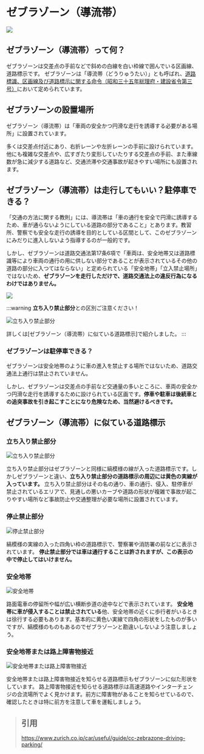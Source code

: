 # ゼブラゾーン（導流帯）
![](https://www.zurich.co.jp/-/Media/jpz/zrh/car/useful/guide/cc-zebrazone-driving-parking/img_re/main_cc-zebrazone-driving-parking.png)
## ゼブラゾーン（導流帯）って何？
ゼブラゾーンは交差点の手前などで斜めの白線を白い枠線で囲んでいる区画線、道路標示です。
ゼブラゾーンは「導流帯（どうりゅうたい）」とも呼ばれ、[道路標識、区画線及び道路標示に関する命令（昭和三十五年総理府・建設省令第三号）](https://laws.e-gov.go.jp/law/335M50004002003#166)において定められています。

## ゼブラゾーンの設置場所
ゼブラゾーン（導流帯）は「車両の安全かつ円滑な走行を誘導する必要がある場所」に設置されています。

多くは交差点付近にあり、右折レーンや左折レーンの手前に設けられています。他にも複雑な交差点や、広すぎたり変形していたりする交差点の手前、また車線数が急に減少する道路など、交通渋滞や交通事故が起きやすい場所にも設置されます。

## ゼブラゾーン（導流帯）は走行してもいい？駐停車できる？
「交通の方法に関する教則」には、導流帯は「車の通行を安全で円滑に誘導するため、車が通らないようにしている道路の部分であること」とあります。教習所、警察でも安全な走行の誘導を目的としている区間として、このゼブラゾーンにみだりに進入しないよう指導するのが一般的です。

しかし、ゼブラゾーンは道路交通法第17条6項で「車両は、安全地帯又は道路標識等により車両の通行の用に供しない部分であることが表示されているその他の道路の部分に入つてはならない」と定められている「安全地帯」「立入禁止場所」ではないため、**ゼブラゾーンを走行しただけで、道路交通法上の違反行為になるわけではありません。**

![](https://scontent-nrt1-1.xx.fbcdn.net/v/t1.18169-9/20431705_1399918193389877_2691442425986287330_n.jpg?_nc_cat=108&ccb=1-7&_nc_sid=0327a3&_nc_ohc=6i5aJ5i93o0Q7kNvgH7eV0g&_nc_zt=23&_nc_ht=scontent-nrt1-1.xx&oh=00_AYCJ36vVvgQ4mssBw4FLlQa6_rJlzhefVMNrpwCS6X7lsg&oe=673935AA)

:::warning
**立ち入り禁止部分**との区別ご注意ください！

![立ち入り禁止部分](https://www.zurich.co.jp/-/Media/jpz/zrh/car/useful/guide/cc-zebrazone-driving-parking/img_re/cc-zebrazone-driving-parking_img_006.png)　　

詳しくは[ゼブラゾーン（導流帯）に似ている道路標示]で紹介しました。
:::

### ゼブラゾーンは駐停車できる？

ゼブラゾーンは安全地帯のように車の進入を禁止する場所ではないため、道路交通法上通行は禁止されていません。

しかし、ゼブラゾーンは交差点の手前など交通量の多いところに、車両の安全かつ円滑な走行を誘導するために設けられている区画です。**停車や駐車は後続車との追突事故を引き起こすことになり危険なため、当然避けるべきです。**

## ゼブラゾーン（導流帯）に似ている道路標示
### 立ち入り禁止部分
![立ち入り禁止部分](https://www.zurich.co.jp/-/Media/jpz/zrh/car/useful/guide/cc-zebrazone-driving-parking/img_re/cc-zebrazone-driving-parking_img_006.png)

立ち入り禁止部分はゼブラゾーンと同様に縞模様の線が入った道路標示です。しかしゼブラゾーンと違い、**立ち入り禁止部分の道路標示の周辺には黄色の実線が入っています。**
立ち入り禁止部分はその名の通り、車の通行、侵入、駐停車が禁止されているエリアで、見通しの悪いカーブや道路の形状が複雑で事故が起こりやすい場所など事故防止や交通整理が必要な場所に設置されています。

### 停止禁止部分
![停止禁止部分](https://www.zurich.co.jp/-/Media/jpz/zrh/car/useful/guide/cc-zebrazone-driving-parking/img_re/cc-zebrazone-driving-parking_img_007.png)

縞模様の実線の入った四角い枠の道路標示で、警察署や消防署の前などに表示されています。
**停止禁止部分では車は通行することは許されますが、この表示の中で停止してはいけません。**

### 安全地帯
![安全地帯](https://www.zurich.co.jp/-/Media/jpz/zrh/car/useful/guide/cc-zebrazone-driving-parking/img_re/cc-zebrazone-driving-parking_img_008.png)

路面電車の停留所や幅が広い横断歩道の途中などで表示されています。
**安全地帯に車が侵入することは禁止されている**他、安全地帯の近くに歩行者がいるときは徐行する必要もあります。基本的に黄色い実線で四角の形状をしたものが多いですが、縞模様のものもあるのでゼブラゾーンと勘違いしないよう注意しましょう。

### 安全地帯または路上障害物接近
![安全地帯または路上障害物接近](https://www.zurich.co.jp/-/Media/jpz/zrh/car/useful/guide/cc-zebrazone-driving-parking/img_re/cc-zebrazone-driving-parking_img_009.png)

安全地帯または路上障害物接近を知らせる道路標示もゼブラゾーンに似た形状をしています。
路上障害物接近を知らせる道路標示は高速道路やインターチェンジの合流場所でよく見かけます。前方に障害物があることを知らせているので、確認したときは特に前方を注意して車を運転しましょう。

> ## 引用
> https://www.zurich.co.jp/car/useful/guide/cc-zebrazone-driving-parking/
